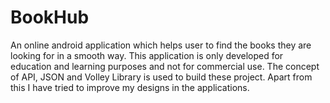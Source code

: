 # BookHub
An online android application which helps user to find the books they are looking for in a smooth way. 
This application is only developed for education and learning purposes and not for commercial use. 
The concept of API, JSON and Volley Library is used to build these project. Apart from this I have tried to improve my designs in the applications.

